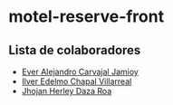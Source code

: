 # motel-reserve-front

## Lista de colaboradores
- [Ever Alejandro Carvajal Jamioy](https://github.com/alejandro-d3v)
- [Ilver Edelmo Chapal Villarreal](https://github.com/ilver12)
- [Jhojan Herley Daza Roa](https://github.com/Daza04)
